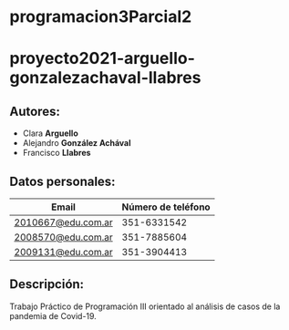 # programacion3Parcial2
# proyecto2021-arguello-gonzalezachaval-llabres

## Autores: 
* Clara **Arguello**
* Alejandro **González Achával**
* Francisco **Llabres**

## Datos personales:
|  Email  | Número de teléfono |
|---------|--------------------|
| 2010667@edu.com.ar | 351-6331542 |
| 2008570@edu.com.ar | 351-7885604 |
| 2009131@edu.com.ar | 351-3904413 |

## Descripción:  
Trabajo Práctico de Programación III orientado al análisis de casos de la pandemia de Covid-19.
